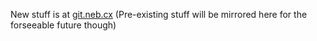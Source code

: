 <!--![NebulaBC's github stats](https://github-readme-stats.vercel.app/api?username=nebulabc&show_icons=true&theme=radical)
-->
New stuff is at [git.neb.cx](https://git.neb.cx/NebulaBC/) (Pre-existing stuff will be mirrored here for the forseeable future though)

<!-- 
<details>
<summary>XMR - Tips are appreciated</summary>
<br>
48xZM3vLNqTHjgLUShN3ocNFhMWQ8E8j9WZwwBCMEd6nCuYXJfLdkXqCw9YeKNtnyDiJXz6VPDMf4M6ZrgyiJDavMprQyxq
</details> 
-->
